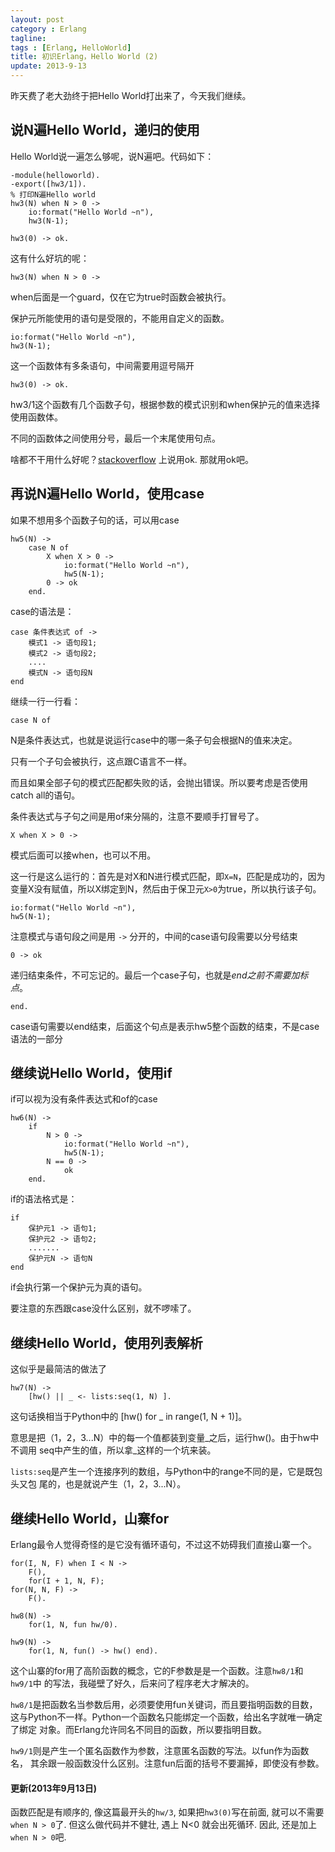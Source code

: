 ```yaml
---
layout: post
category : Erlang
tagline:
tags : [Erlang, HelloWorld]
title: 初识Erlang，Hello World (2)
update: 2013-9-13
---
```


昨天费了老大劲终于把Hello World打出来了，今天我们继续。

## 说N遍Hello World，递归的使用

Hello World说一遍怎么够呢，说N遍吧。代码如下：

    -module(helloworld).
    -export([hw3/1]).
    % 打印N遍Hello world
    hw3(N) when N > 0 ->
        io:format("Hello World ~n"),
        hw3(N-1);

    hw3(0) -> ok.

这有什么好坑的呢：

    hw3(N) when N > 0 ->

when后面是一个guard，仅在它为true时函数会被执行。

保护元所能使用的语句是受限的，不能用自定义的函数。

    io:format("Hello World ~n"),
    hw3(N-1);

这一个函数体有多条语句，中间需要用逗号隔开

    hw3(0) -> ok.

hw3/1这个函数有几个函数子句，根据参数的模式识别和when保护元的值来选择使用函数体。

不同的函数体之间使用分号，最后一个末尾使用句点。

啥都不干用什么好呢？[stackoverflow](http://stackoverflow.com/questions/1126755/in-erlang-is-there-a-way-to-create-an-empty-function)
上说用ok. 那就用ok吧。

## 再说N遍Hello World，使用case

如果不想用多个函数子句的话，可以用case

    hw5(N) ->
        case N of
            X when X > 0 ->
                io:format("Hello World ~n"),
                hw5(N-1);
            0 -> ok
        end.

case的语法是：

    case 条件表达式 of ->
        模式1 -> 语句段1;
        模式2 -> 语句段2;
        ....
        模式N -> 语句段N
    end

继续一行一行看：

    case N of

N是条件表达式，也就是说运行case中的哪一条子句会根据N的值来决定。

只有一个子句会被执行，这点跟C语言不一样。

而且如果全部子句的模式匹配都失败的话，会抛出错误。所以要考虑是否使用catch all的语句。

条件表达式与子句之间是用of来分隔的，注意不要顺手打冒号了。

    X when X > 0 ->

模式后面可以接when，也可以不用。

这一行是这么运行的：首先是对X和N进行模式匹配，即`X=N`，匹配是成功的，因为
变量X没有赋值，所以X绑定到N，然后由于保卫元`X>0`为true，所以执行该子句。

    io:format("Hello World ~n"),
    hw5(N-1);

注意模式与语句段之间是用 `->` 分开的，中间的case语句段需要以分号结束

    0 -> ok

递归结束条件，不可忘记的。最后一个case子句，也就是*end之前不需要加标点*。

    end.

case语句需要以end结束，后面这个句点是表示hw5整个函数的结束，不是case语法的一部分


## 继续说Hello World，使用if

if可以视为没有条件表达式和of的case

    hw6(N) ->
        if
            N > 0 ->
                io:format("Hello World ~n"),
                hw5(N-1);
            N == 0 ->
                ok
        end.

if的语法格式是：

    if
        保护元1 -> 语句1;
        保护元2 -> 语句2;
        .......
        保护元N -> 语句N
    end

if会执行第一个保护元为真的语句。

要注意的东西跟case没什么区别，就不啰嗦了。


## 继续Hello World，使用列表解析

这似乎是最简洁的做法了

    hw7(N) ->
        [hw() || _ <- lists:seq(1, N) ].

这句话换相当于Python中的 [hw() for _ in range(1, N + 1)]。

意思是把（1，2，3...N）中的每一个值都装到变量_之后，运行hw()。由于hw中不调用
seq中产生的值，所以拿_这样的一个坑来装。

`lists:seq`是产生一个连接序列的数组，与Python中的range不同的是，它是既包头又包
尾的，也是就说产生（1，2，3...N）。


## 继续Hello World，山寨for

Erlang最令人觉得奇怪的是它没有循环语句，不过这不妨碍我们直接山寨一个。

    for(I, N, F) when I < N ->
        F(),
        for(I + 1, N, F);
    for(N, N, F) ->
        F().

    hw8(N) ->
        for(1, N, fun hw/0).

    hw9(N) ->
        for(1, N, fun() -> hw() end).

这个山寨的for用了高阶函数的概念，它的F参数是是一个函数。注意`hw8/1`和`hw9/1`中
的写法，我碰壁了好久，后来问了程序老大才解决的。

`hw8/1`是把函数名当参数后用，必须要使用fun关键词，而且要指明函数的目数，
这与Python不一样。Python一个函数名只能绑定一个函数，给出名字就唯一确定了绑定
对象。而Erlang允许同名不同目的函数，所以要指明目数。

`hw9/1`则是产生一个匿名函数作为参数，注意匿名函数的写法。以fun作为函数名，
其余跟一般函数没什么区别。注意fun后面的括号不要漏掉，即使没有参数。

#### 更新(2013年9月13日)

函数匹配是有顺序的, 像这篇最开头的`hw/3`, 如果把`hw3(0)`写在前面,
就可以不需要`when N > 0`了. 但这么做代码并不健壮, 遇上 N<0 就会出死循环.
因此, 还是加上`when N > 0`吧.




